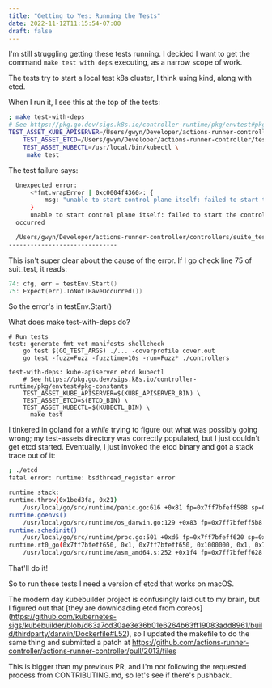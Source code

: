 ```yaml
---
title: "Getting to Yes: Running the Tests"
date: 2022-11-12T11:15:54-07:00
draft: false
---
```


I'm still struggling getting these tests running. I decided I want to get the command `make test with deps` executing, as
a narrow scope of work.

The tests try to start a local test k8s cluster, I think using kind, along with etcd. 

When I run it, I see this at the top of the tests:
```bash
; make test-with-deps                                                                                                                                                                                                                                          
# See https://pkg.go.dev/sigs.k8s.io/controller-runtime/pkg/envtest#pkg-constants
TEST_ASSET_KUBE_APISERVER=/Users/gwyn/Developer/actions-runner-controller/test-assets/kube-apiserver \
	TEST_ASSET_ETCD=/Users/gwyn/Developer/actions-runner-controller/test-assets/etcd \
	TEST_ASSET_KUBECTL=/usr/local/bin/kubectl \
	 make test
```
The test failure says:

```bash
  Unexpected error:
      <*fmt.wrapError | 0xc0004f4360>: {
          msg: "unable to start control plane itself: failed to start the controlplane. retried 5 times: timeout waiting for process etcd to start successfully (it may have failed to start, or stopped unexpectedly before becoming ready)",
      }
      unable to start control plane itself: failed to start the controlplane. retried 5 times: timeout waiting for process etcd to start successfully (it may have failed to start, or stopped unexpectedly before becoming ready)
  occurred

  /Users/gwyn/Developer/actions-runner-controller/controllers/suite_test.go:75
------------------------------
```

This isn't super clear about the cause of the error. If I go check line 75 of suit_test, it reads:

```go
74:	cfg, err = testEnv.Start()
75:	Expect(err).ToNot(HaveOccurred())
```

So the error's in testEnv.Start()

What does make test-with-deps do?

```make
# Run tests
test: generate fmt vet manifests shellcheck
	go test $(GO_TEST_ARGS) ./... -coverprofile cover.out
	go test -fuzz=Fuzz -fuzztime=10s -run=Fuzz* ./controllers

test-with-deps: kube-apiserver etcd kubectl
	# See https://pkg.go.dev/sigs.k8s.io/controller-runtime/pkg/envtest#pkg-constants
	TEST_ASSET_KUBE_APISERVER=$(KUBE_APISERVER_BIN) \
	TEST_ASSET_ETCD=$(ETCD_BIN) \
	TEST_ASSET_KUBECTL=$(KUBECTL_BIN) \
	  make test
```

I tinkered in goland for a _while_ trying to figure out what was possibly going wrong; my test-assets directory was correctly populated,
but I just couldn't get etcd started. Eventually, I just invoked the etcd binary and got a stack trace out of it:

```bash
; ./etcd                                                                                                                                                                                                        Developer/actions-runner-controller/test-assets
fatal error: runtime: bsdthread_register error

runtime stack:
runtime.throw(0x1bed3fa, 0x21)
	/usr/local/go/src/runtime/panic.go:616 +0x81 fp=0x7ff7bfeff588 sp=0x7ff7bfeff568 pc=0x102a871
runtime.goenvs()
	/usr/local/go/src/runtime/os_darwin.go:129 +0x83 fp=0x7ff7bfeff5b8 sp=0x7ff7bfeff588 pc=0x10283f3
runtime.schedinit()
	/usr/local/go/src/runtime/proc.go:501 +0xd6 fp=0x7ff7bfeff620 sp=0x7ff7bfeff5b8 pc=0x102d166
runtime.rt0_go(0x7ff7bfeff650, 0x1, 0x7ff7bfeff650, 0x1000000, 0x1, 0x7ff7bfeff818, 0x0, 0x7ff7bfeff81f, 0x7ff7bfeff829, 0x7ff7bfeff83f, ...)
	/usr/local/go/src/runtime/asm_amd64.s:252 +0x1f4 fp=0x7ff7bfeff628 sp=0x7ff7bfeff620 pc=0x1056474
```

That'll do it!

So to run these tests I need a version of etcd that works on macOS.

The modern day kubebuilder project is confusingly laid out to my brain, but I figured out that [they are downloading etcd from coreos]
(https://github.com/kubernetes-sigs/kubebuilder/blob/d63a7cd30ae3e36b01e6264b63ff19083add8961/build/thirdparty/darwin/Dockerfile#L52),
so I updated the makefile to do the same thing and submitted a patch at https://github.com/actions-runner-controller/actions-runner-controller/pull/2013/files

This is bigger than my previous PR, and I'm not following the requested process from CONTRIBUTING.md, so let's see if there's
pushback.
